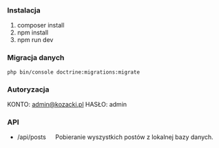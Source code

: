 ### Instalacja
1. composer install
2. npm install
3. npm run dev
### Migracja danych
    php bin/console doctrine:migrations:migrate
### Autoryzacja
KONTO: admin@kozacki.pl HASŁO: admin
### API
- /api/posts &ensp;&ensp; Pobieranie wyszystkich postów z lokalnej bazy danych.
